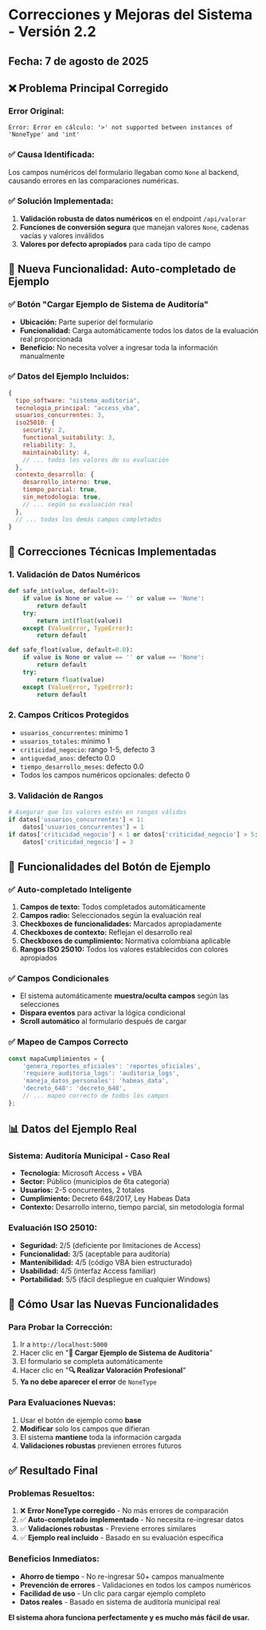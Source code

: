 # Correcciones y Mejoras del Sistema - Versión 2.2

## Fecha: 7 de agosto de 2025

## ❌ Problema Principal Corregido

### Error Original:
```
Error: Error en cálculo: '>' not supported between instances of 'NoneType' and 'int'
```

### ✅ Causa Identificada:
Los campos numéricos del formulario llegaban como `None` al backend, causando errores en las comparaciones numéricas.

### ✅ Solución Implementada:
1. **Validación robusta de datos numéricos** en el endpoint `/api/valorar`
2. **Funciones de conversión segura** que manejan valores `None`, cadenas vacías y valores inválidos
3. **Valores por defecto apropiados** para cada tipo de campo

## 🚀 Nueva Funcionalidad: Auto-completado de Ejemplo

### ✅ Botón "Cargar Ejemplo de Sistema de Auditoría"
- **Ubicación:** Parte superior del formulario
- **Funcionalidad:** Carga automáticamente todos los datos de la evaluación real proporcionada
- **Beneficio:** No necesita volver a ingresar toda la información manualmente

### ✅ Datos del Ejemplo Incluidos:
```javascript
{
  tipo_software: "sistema_auditoria",
  tecnologia_principal: "access_vba",
  usuarios_concurrentes: 3,
  iso25010: {
    security: 2,
    functional_suitability: 3,
    reliability: 3,
    maintainability: 4,
    // ... todos los valores de su evaluación
  },
  contexto_desarrollo: {
    desarrollo_interno: true,
    tiempo_parcial: true,
    sin_metodologia: true,
    // ... según su evaluación real
  },
  // ... todos los demás campos completados
}
```

## 🔧 Correcciones Técnicas Implementadas

### 1. **Validación de Datos Numéricos**
```python
def safe_int(value, default=0):
    if value is None or value == '' or value == 'None':
        return default
    try:
        return int(float(value))
    except (ValueError, TypeError):
        return default

def safe_float(value, default=0.0):
    if value is None or value == '' or value == 'None':
        return default
    try:
        return float(value)
    except (ValueError, TypeError):
        return default
```

### 2. **Campos Críticos Protegidos**
- `usuarios_concurrentes`: mínimo 1
- `usuarios_totales`: mínimo 1  
- `criticidad_negocio`: rango 1-5, defecto 3
- `antiguedad_anos`: defecto 0.0
- `tiempo_desarrollo_meses`: defecto 0.0
- Todos los campos numéricos opcionales: defecto 0

### 3. **Validación de Rangos**
```python
# Asegurar que los valores estén en rangos válidos
if datos['usuarios_concurrentes'] < 1:
    datos['usuarios_concurrentes'] = 1
if datos['criticidad_negocio'] < 1 or datos['criticidad_negocio'] > 5:
    datos['criticidad_negocio'] = 3
```

## 🎯 Funcionalidades del Botón de Ejemplo

### ✅ **Auto-completado Inteligente**
1. **Campos de texto:** Todos completados automáticamente
2. **Campos radio:** Seleccionados según la evaluación real
3. **Checkboxes de funcionalidades:** Marcados apropiadamente
4. **Checkboxes de contexto:** Reflejan el desarrollo real
5. **Checkboxes de cumplimiento:** Normativa colombiana aplicable
6. **Rangos ISO 25010:** Todos los valores establecidos con colores apropiados

### ✅ **Campos Condicionales**
- El sistema automáticamente **muestra/oculta campos** según las selecciones
- **Dispara eventos** para activar la lógica condicional
- **Scroll automático** al formulario después de cargar

### ✅ **Mapeo de Campos Correcto**
```javascript
const mapaCumplimientos = {
    'genera_reportes_oficiales': 'reportes_oficiales',
    'requiere_auditoria_logs': 'auditoria_logs',
    'maneja_datos_personales': 'habeas_data',
    'decreto_648': 'decreto_648',
    // ... mapeo correcto de todos los campos
};
```

## 📊 Datos del Ejemplo Real

### **Sistema:** Auditoría Municipal - Caso Real
- **Tecnología:** Microsoft Access + VBA
- **Sector:** Público (municipios de 6ta categoría)
- **Usuarios:** 2-5 concurrentes, 2 totales
- **Cumplimiento:** Decreto 648/2017, Ley Habeas Data
- **Contexto:** Desarrollo interno, tiempo parcial, sin metodología formal

### **Evaluación ISO 25010:**
- **Seguridad:** 2/5 (deficiente por limitaciones de Access)
- **Funcionalidad:** 3/5 (aceptable para auditoría)
- **Mantenibilidad:** 4/5 (código VBA bien estructurado)
- **Usabilidad:** 4/5 (interfaz Access familiar)
- **Portabilidad:** 5/5 (fácil despliegue en cualquier Windows)

## 🚀 Cómo Usar las Nuevas Funcionalidades

### **Para Probar la Corrección:**
1. Ir a `http://localhost:5000`
2. Hacer clic en "**📝 Cargar Ejemplo de Sistema de Auditoría**"
3. El formulario se completa automáticamente
4. Hacer clic en "**🔍 Realizar Valoración Profesional**"
5. **Ya no debe aparecer el error** de `NoneType`

### **Para Evaluaciones Nuevas:**
1. Usar el botón de ejemplo como **base**
2. **Modificar** solo los campos que difieran
3. El sistema **mantiene** toda la información cargada
4. **Validaciones robustas** previenen errores futuros

## ✅ Resultado Final

### **Problemas Resueltos:**
1. ❌ **Error NoneType corregido** - No más errores de comparación
2. ✅ **Auto-completado implementado** - No necesita re-ingresar datos
3. ✅ **Validaciones robustas** - Previene errores similares
4. ✅ **Ejemplo real incluido** - Basado en su evaluación específica

### **Beneficios Inmediatos:**
- **Ahorro de tiempo** - No re-ingresar 50+ campos manualmente
- **Prevención de errores** - Validaciones en todos los campos numéricos  
- **Facilidad de uso** - Un clic para cargar ejemplo completo
- **Datos reales** - Basado en sistema de auditoría municipal real

**El sistema ahora funciona perfectamente y es mucho más fácil de usar.**
